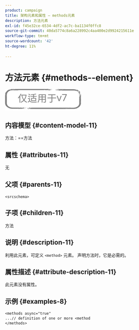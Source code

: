 ```yaml
---
product: campaign
title: 架构元素和属性 — methods元素
description: 方法元素
exl-id: f45e32ce-6534-4df2-ac7c-ba1134f0ffc8
source-git-commit: 40da5774c8a6a228992c4aa400e2d9924215611e
workflow-type: tm+mt
source-wordcount: '42'
ht-degree: 11%

---
```


# 方法元素 {#methods--element}

![](../../../assets/v7-only.svg)

## 内容模型 {#content-model-11}

方法：==方法

## 属性 {#attributes-11}

无

## 父项 {#parents-11}

`<srcschema>`

## 子项 {#children-11}

方法

## 说明 {#description-11}

利用此元素，可定义 `<method>`  元素。 声明方法时，它是必需的。

## 属性描述 {#attribute-description-11}

此元素没有属性。

## 示例 {#examples-8}

```
<methods async="true"
...// definition of one or more <method
</methods>
```
